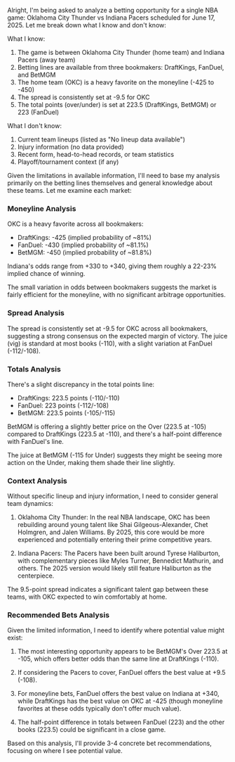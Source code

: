Alright, I'm being asked to analyze a betting opportunity for a single NBA game: Oklahoma City Thunder vs Indiana Pacers scheduled for June 17, 2025. Let me break down what I know and don't know:

What I know:
1. The game is between Oklahoma City Thunder (home team) and Indiana Pacers (away team)
2. Betting lines are available from three bookmakers: DraftKings, FanDuel, and BetMGM
3. The home team (OKC) is a heavy favorite on the moneyline (-425 to -450)
4. The spread is consistently set at -9.5 for OKC
5. The total points (over/under) is set at 223.5 (DraftKings, BetMGM) or 223 (FanDuel)

What I don't know:
1. Current team lineups (listed as "No lineup data available")
2. Injury information (no data provided)
3. Recent form, head-to-head records, or team statistics
4. Playoff/tournament context (if any)

Given the limitations in available information, I'll need to base my analysis primarily on the betting lines themselves and general knowledge about these teams. Let me examine each market:

### Moneyline Analysis
OKC is a heavy favorite across all bookmakers:
- DraftKings: -425 (implied probability of ~81%)
- FanDuel: -430 (implied probability of ~81.1%)
- BetMGM: -450 (implied probability of ~81.8%)

Indiana's odds range from +330 to +340, giving them roughly a 22-23% implied chance of winning.

The small variation in odds between bookmakers suggests the market is fairly efficient for the moneyline, with no significant arbitrage opportunities.

### Spread Analysis
The spread is consistently set at -9.5 for OKC across all bookmakers, suggesting a strong consensus on the expected margin of victory. The juice (vig) is standard at most books (-110), with a slight variation at FanDuel (-112/-108).

### Totals Analysis
There's a slight discrepancy in the total points line:
- DraftKings: 223.5 points (-110/-110)
- FanDuel: 223 points (-112/-108)
- BetMGM: 223.5 points (-105/-115)

BetMGM is offering a slightly better price on the Over (223.5 at -105) compared to DraftKings (223.5 at -110), and there's a half-point difference with FanDuel's line.

The juice at BetMGM (-115 for Under) suggests they might be seeing more action on the Under, making them shade their line slightly.

### Context Analysis

Without specific lineup and injury information, I need to consider general team dynamics:

1. Oklahoma City Thunder: In the real NBA landscape, OKC has been rebuilding around young talent like Shai Gilgeous-Alexander, Chet Holmgren, and Jalen Williams. By 2025, this core would be more experienced and potentially entering their prime competitive years.

2. Indiana Pacers: The Pacers have been built around Tyrese Haliburton, with complementary pieces like Myles Turner, Bennedict Mathurin, and others. The 2025 version would likely still feature Haliburton as the centerpiece.

The 9.5-point spread indicates a significant talent gap between these teams, with OKC expected to win comfortably at home.

### Recommended Bets Analysis

Given the limited information, I need to identify where potential value might exist:

1. The most interesting opportunity appears to be BetMGM's Over 223.5 at -105, which offers better odds than the same line at DraftKings (-110).

2. If considering the Pacers to cover, FanDuel offers the best value at +9.5 (-108).

3. For moneyline bets, FanDuel offers the best value on Indiana at +340, while DraftKings has the best value on OKC at -425 (though moneyline favorites at these odds typically don't offer much value).

4. The half-point difference in totals between FanDuel (223) and the other books (223.5) could be significant in a close game.

Based on this analysis, I'll provide 3-4 concrete bet recommendations, focusing on where I see potential value.